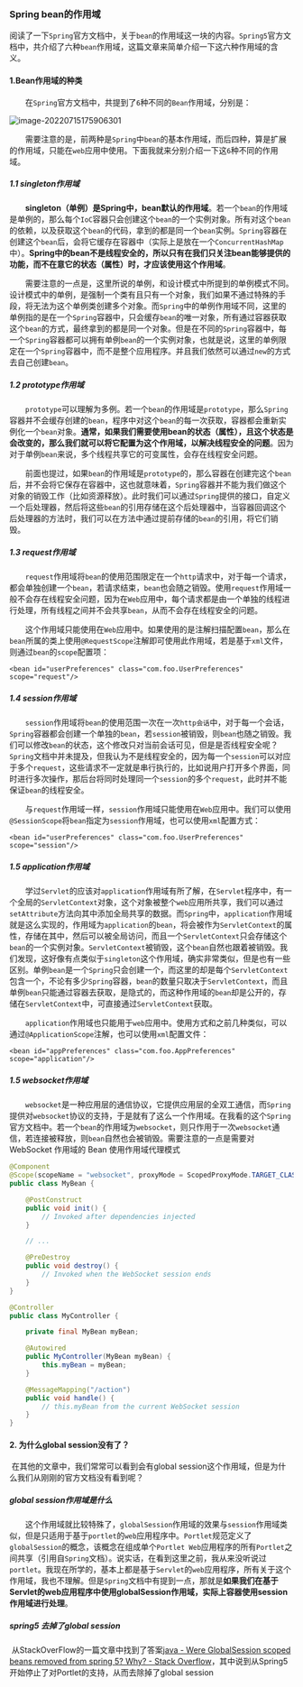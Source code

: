 ### Spring bean的作用域

阅读了一下`Spring`官方文档中，关于`bean`的作用域这一块的内容。`Spring5`官方文档中，共介绍了六种`bean`作用域，这篇文章来简单介绍一下这六种作用域的含义。



#### 1.Bean作用域的种类

  在`Spring`官方文档中，共提到了`6`种不同的`Bean`作用域，分别是：

![image-20220715175906301](http://rrmrwrjnu.hn-bkt.clouddn.com/202207151759375.png)

  需要注意的是，前两种是`Spring`中`bean`的基本作用域，而后四种，算是扩展的作用域，只能在`web`应用中使用。下面我就来分别介绍一下这`6`种不同的作用域。

##### 1.1 singleton作用域



  **singleton（单例）是Spring中，bean默认的作用域**。若一个`bean`的作用域是单例的，那么每个`IoC`容器只会创建这个`bean`的一个实例对象。所有对这个`bean`的依赖，以及获取这个`bean`的代码，拿到的都是同一个`bean`实例。`Spring`容器在创建这个`bean`后，会将它缓存在容器中（实际上是放在一个`ConcurrentHashMap`中）。**Spring中的bean不是线程安全的，所以只有在我们只关注bean能够提供的功能，而不在意它的状态（属性）时，才应该使用这个作用域**。

  需要注意的一点是，这里所说的单例，和设计模式中所提到的单例模式不同。设计模式中的单例，是强制一个类有且只有一个对象，我们如果不通过特殊的手段，将无法为这个单例类创建多个对象。而`Spring`中的单例作用域不同，这里的单例指的是在一个`Spring`容器中，只会缓存`bean`的唯一对象，所有通过容器获取这个`bean`的方式，最终拿到的都是同一个对象。但是在不同的`Spring`容器中，每一个`Spring`容器都可以拥有单例`bean`的一个实例对象，也就是说，这里的单例限定在一个`Spring`容器中，而不是整个应用程序。并且我们依然可以通过`new`的方式去自己创建`bean`。



##### 1.2 prototype作用域

  `prototype`可以理解为多例。若一个`bean`的作用域是`prototype`，那么`Spring`容器并不会缓存创建的`bean`，程序中对这个`bean`的每一次获取，容器都会重新实例化一个`bean`对象。**通常，如果我们需要使用bean的状态（属性），且这个状态是会改变的，那么我们就可以将它配置为这个作用域，以解决线程安全的问题**。因为对于单例`bean`来说，多个线程共享它的可变属性，会存在线程安全问题。

  前面也提过，如果`bean`的作用域是`prototype`的，那么容器在创建完这个`bean`后，并不会将它保存在容器中，这也就意味着，`Spring`容器并不能为我们做这个对象的销毁工作（比如资源释放）。此时我们可以通过`Spring`提供的接口，自定义一个后处理器，然后将这些`bean`的引用存储在这个后处理器中，当容器回调这个后处理器的方法时，我们可以在方法中通过提前存储的`bean`的引用，将它们销毁。



##### 1.3 request作用域

  `request`作用域将`bean`的使用范围限定在一个`http`请求中，对于每一个请求，都会单独创建一个`bean`，若请求结束，`bean`也会随之销毁。使用`request`作用域一般不会存在线程安全问题，因为在`Web`应用中，每个请求都是由一个单独的线程进行处理，所有线程之间并不会共享`bean`，从而不会存在线程安全的问题。

  这个作用域只能使用在`Web`应用中。如果使用的是注解扫描配置`bean`，那么在`bean`所属的类上使用`@RequestScope`注解即可使用此作用域，若是基于`xml`文件，则通过`bean`的`scope`配置项：



```
<bean id="userPreferences" class="com.foo.UserPreferences" scope="request"/>
```



##### 1.4 session作用域

  `session`作用域将`bean`的使用范围一次在一次`http会话`中，对于每一个会话，`Spring`容器都会创建一个单独的`bean`，若`session`被销毁，则`bean`也随之销毁。我们可以修改`bean`的状态，这个修改只对当前会话可见，但是是否线程安全呢？`Spring`文档中并未提及，但我认为不是线程安全的，因为每一个`session`可以对应于多个`request`，这些请求不一定就是串行执行的，比如说用户打开多个界面，同时进行多次操作，那后台将同时处理同一个`session`的多个`request`，此时并不能保证`bean`的线程安全。

  与`request`作用域一样，`session`作用域只能使用在`Web`应用中。我们可以使用`@SessionScope`将`bean`指定为`session`作用域，也可以使用`xml`配置方式：



```
<bean id="userPreferences" class="com.foo.UserPreferences" scope="session"/>
```

##### 1.5 application作用域

  学过`Servlet`的应该对`application`作用域有所了解，在`Servlet`程序中，有一个全局的`ServletContext`对象，这个对象被整个`web`应用所共享，我们可以通过`setAttribute`方法向其中添加全局共享的数据。而`Spring`中，`application`作用域就是这么实现的，作用域为`application`的`bean`，将会被作为`ServletContext`的属性，存储在其中，然后可以被全局访问，而且一个`ServletContext`只会存储这个`bean`的一个实例对象。`ServletContext`被销毁，这个`bean`自然也跟着被销毁。我们发现，这好像有点类似于`singleton`这个作用域，确实非常类似，但是也有一些区别。单例`bean`是一个`Spring`只会创建一个，而这里的却是每个`ServletContext`包含一个，不论有多少`Spring`容器，`bean`的数量只取决于`ServletContext`，而且单例`bean`只能通过容器去获取，是隐式的，而这种作用域的`bean`却是公开的，存储在`ServletContext`中，可直接通过`ServletContext`获取。

  `application`作用域也只能用于`web`应用中。使用方式和之前几种类似，可以通过`@ApplicationScope`注解，也可以使用`xml`配置文件：



```
<bean id="appPreferences" class="com.foo.AppPreferences" scope="application"/>
```



##### 1.5 websocket作用域

  `websocket`是一种应用层的通信协议，它提供应用层的全双工通信，而`Spring`提供对`websocket`协议的支持，于是就有了这么一个作用域。在我看的这个`Spring`官方文档中。若一个`bean`的作用域为`websocket`，则只作用于一次`websocket`通信，若连接被释放，则`bean`自然也会被销毁。需要注意的一点是需要对 WebSocket 作用域的 Bean 使用作用域代理模式

```java
@Component
@Scope(scopeName = "websocket", proxyMode = ScopedProxyMode.TARGET_CLASS)
public class MyBean {

    @PostConstruct
    public void init() {
        // Invoked after dependencies injected
    }

    // ...

    @PreDestroy
    public void destroy() {
        // Invoked when the WebSocket session ends
    }
}

@Controller
public class MyController {

    private final MyBean myBean;

    @Autowired
    public MyController(MyBean myBean) {
        this.myBean = myBean;
    }

    @MessageMapping("/action")
    public void handle() {
        // this.myBean from the current WebSocket session
    }
}
```



#### 2. 为什么global session没有了？

​	在其他的文章中，我们常常可以看到会有global session这个作用域，但是为什么我们从刚刚的官方文档没有看到呢？

##### global session作用域是什么

  这个作用域就比较特殊了，`globalSession`作用域的效果与`session`作用域类似，但是只适用于基于`portlet`的`web`应用程序中。`Portlet`规范定义了`globalSession`的概念，该概念在组成单个`Portlet Web`应用程序的所有`Portlet`之间共享（引用自`Spring`文档）。说实话，在看到这里之前，我从来没听说过`portlet`。我现在所学的，基本上都是基于`Servlet`的`web`应用程序，所有关于这个作用域，我也不理解。但是`Spring`文档中有提到一点，那就是**如果我们在基于Servlet的web应用程序中使用globalSession作用域，实际上容器使用session作用域进行处理**。

##### spring5 去掉了global session

​		从StackOverFlow的一篇文章中找到了答案[java - Were GlobalSession scoped beans removed from spring 5? Why? - Stack Overflow](http://stackoverflow.com/questions/54742157/were-globalsession-scoped-beans-removed-from-spring-5-why)，其中说到从Spring5开始停止了对Portlet的支持，从而去除掉了global session

​	